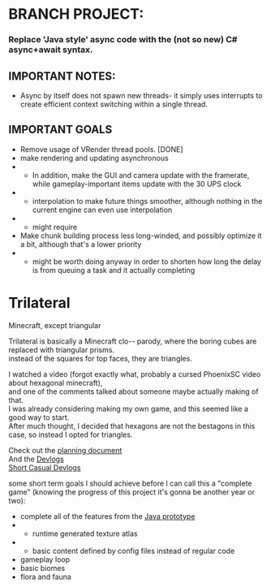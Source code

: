 # BRANCH PROJECT:
### Replace 'Java style' async code with the (not so new) C# async+await syntax.
## IMPORTANT NOTES:
- Async by itself does not spawn new threads- it simply uses interrupts to create efficient context switching within a single thread.
## IMPORTANT GOALS
- Remove usage of VRender thread pools. [DONE]
- make rendering and updating asynchronous
- - In addition, make the GUI and camera update with the framerate, while gameplay-important items update with the 30 UPS clock
- - interpolation to make future things smoother, although nothing in the current engine can even use interpolation
- - might require 
- Make chunk building process less long-winded, and possibly optimize it a bit, although that's a lower priority
- - might be worth doing anyway in order to shorten how long the delay is from queuing a task and it actually completing
# Trilateral
Minecraft, except triangular

Trilateral is basically a Minecraft clo-- parody, where the boring cubes are replaced with triangular prisms.<br>
instead of the squares for top faces, they are triangles.

I watched a video (forgot exactly what, probably a cursed PhoenixSC video about hexagonal minecraft), <br>
and one of the comments talked about someone maybe actually making of that. <br>
I was already considering making my own game, and this seemed like a good way to start.<br>
After much thought, I decided that hexagons are not the bestagons in this case, so instead I opted for triangles.

Check out the [planning document](https://docs.google.com/document/d/1Fdh-ZeGf8YEUFWpwgS4D_PbiXnAFNS3MLjdPwnYaDAo) <br>
And the [Devlogs](https://youtu.be/M8LMCoB7KTM) <br>
[Short Casual Devlogs](https://www.youtube.com/channel/UCm83QMQFK20LsBOCGx5jYHA/videos)<br>

some short term goals I should achieve before I can call this a "complete game" (knowing the progress of this project it's gonna be another year or two):
- complete all of the features from the [Java prototype](https://github.com/bluesillybeard/VoxelesqueJava)
- - runtime generated texture atlas
- - basic content defined by config files instead of regular code
- gameplay loop
- basic biomes
- flora and fauna

